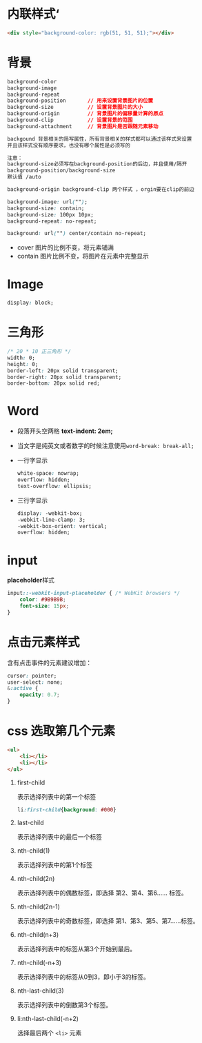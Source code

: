 # 内联样式‘

```html
<div style="background-color: rgb(51, 51, 51);"></div>
```



# 背景

```css
background-color
background-image
background-repeat
background-position       // 用来设置背景图片的位置
background-size           // 设置背景图片的大小
background-origin         // 背景图片的偏移量计算的原点
background-clip           // 设置背景的范围
background-attachment     // 背景图片是否跟随元素移动

backgound 背景相关的简写属性，所有背景相关的样式都可以通过该样式来设置
并且该样式没有顺序要求，也没有哪个属性是必须写的

注意：
background-size必须写在background-position的后边，并且使用/隔开
background-position/background-size
默认值 /auto

background-origin background-clip 两个样式 ，orgin要在clip的前边
```

```css
background-image: url("");
background-size: contain;
background-size: 100px 10px;
background-repeat: no-repeat;

background: url("") center/contain no-repeat;
```

- cover                图片的比例不变，将元素铺满
- contain            图片比例不变，将图片在元素中完整显示



# Image

```css
display: block;
```



# 三角形

```css
/* 20 * 10 正三角形 */
width: 0;
height: 0;
border-left: 20px solid transparent;
border-right: 20px solid transparent;
border-bottom: 20px solid red;
```



# Word

- 段落开头空两格 **text-indent: 2em;**

- 当文字是纯英文或者数字的时候注意使用`word-break: break-all;`

- 一行字显示

  ```css
  white-space: nowrap;
  overflow: hidden;
  text-overflow: ellipsis;
  ```

- 三行字显示

  ```css
  display: -webkit-box;
  -webkit-line-clamp: 3;
  -webkit-box-orient: vertical;
  overflow: hidden;
  ```



# input

**placeholder**样式

```css
input::-webkit-input-placeholder { /* WebKit browsers */
    color: #9B9B9B;
    font-size: 15px;
}
```





# 点击元素样式

含有点击事件的元素建议增加：

```css
cursor: pointer;
user-select: none;
&:active {
    opacity: 0.7;
}
```



# css 选取第几个元素

```html
<ul>
    <li></li>
    <li></li>
</ul>
```

1. first-child

   表示选择列表中的第一个标签

   ```css
   li:first-child{background: #000}
   ```

2. last-child

   表示选择列表中的最后一个标签

3. nth-child(1)

   表示选择列表中的第1个标签

4. nth-child(2n)

   表示选择列表中的偶数标签，即选择 第2、第4、第6…… 标签。

5. nth-child(2n-1)

   表示选择列表中的奇数标签，即选择 第1、第3、第5、第7……标签。

6. nth-child(n+3)

   表示选择列表中的标签从第3个开始到最后。

7. nth-child(-n+3)

   表示选择列表中的标签从0到3，即小于3的标签。

8. nth-last-child(3)

   表示选择列表中的倒数第3个标签。

9. li:nth-last-child(-n+2)

   选择最后两个 `<li>` 元素

   
